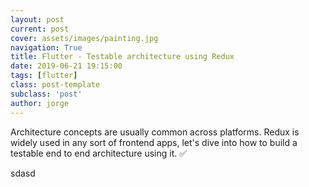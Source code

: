 ```yaml
---
layout: post
current: post
cover: assets/images/painting.jpg
navigation: True
title: Flutter - Testable architecture using Redux
date: 2019-06-21 19:15:00
tags: [flutter]
class: post-template
subclass: 'post'
author: jorge
---
```


Architecture concepts are usually common across platforms. Redux is widely used in any sort of frontend apps, let's dive into how to build a testable end to end architecture using it. ✅

sdasd
